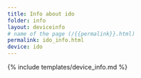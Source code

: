 ```yaml
---
title: Info about ido
folder: info
layout: deviceinfo
# name of the page (/{{permalink}}.html)
permalink: ido_info.html
device: ido
---
```

{% include templates/device_info.md %}
